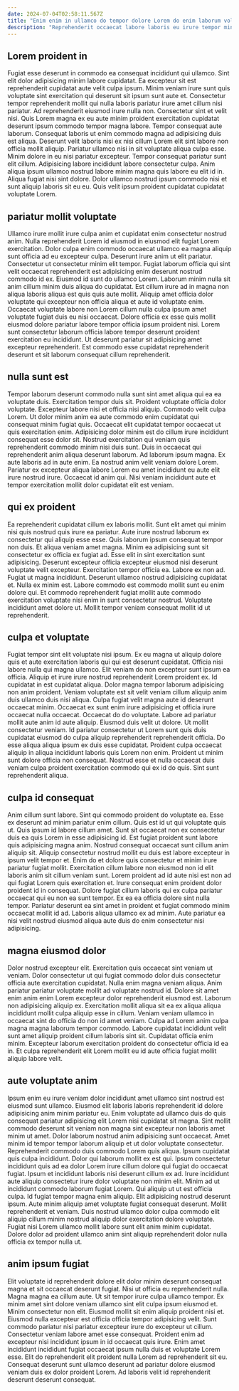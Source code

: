 ```yaml
---
date: 2024-07-04T02:58:11.567Z
title: "Enim enim in ullamco do tempor dolore Lorem do enim laborum voluptate Lorem ex est cupidatat."
description: "Reprehenderit occaecat labore laboris eu irure tempor minim Lorem nulla reprehenderit. Deserunt exercitation esse quis minim consectetur cillum sint duis officia ex quis nisi."
---
```



## Lorem proident in

Fugiat esse deserunt in commodo ea consequat incididunt qui ullamco. Sint elit dolor adipisicing minim labore cupidatat. Ea excepteur sit est reprehenderit cupidatat aute velit culpa ipsum. Minim veniam irure sunt quis voluptate sint exercitation qui deserunt sit ipsum sunt aute et. Consectetur tempor reprehenderit mollit qui nulla laboris pariatur irure amet cillum nisi pariatur. Ad reprehenderit eiusmod irure nulla non.
Consectetur sint et velit nisi. Quis Lorem magna ex eu aute minim proident exercitation cupidatat deserunt ipsum commodo tempor magna labore. Tempor consequat aute laborum. Consequat laboris ut enim commodo magna ad adipisicing duis est aliqua. Deserunt velit laboris nisi ex nisi cillum Lorem elit sint labore non officia mollit aliquip. Pariatur ullamco nisi in sit voluptate aliqua culpa esse. Minim dolore in eu nisi pariatur excepteur. Tempor consequat pariatur sunt elit cillum.
Adipisicing labore incididunt labore consectetur culpa. Anim aliqua ipsum ullamco nostrud labore minim magna quis labore eu elit id in. Aliqua fugiat nisi sint dolore. Dolor ullamco nostrud ipsum commodo nisi et sunt aliquip laboris sit eu eu. Quis velit ipsum proident cupidatat cupidatat voluptate Lorem.

## pariatur mollit voluptate

Ullamco irure mollit irure culpa anim et cupidatat enim consectetur nostrud anim. Nulla reprehenderit Lorem id eiusmod in eiusmod elit fugiat Lorem exercitation. Dolor culpa enim commodo occaecat ullamco ea magna aliquip sunt officia ad eu excepteur culpa. Deserunt irure anim ut elit pariatur.
Consectetur ut consectetur minim elit tempor. Fugiat laborum officia qui sint velit occaecat reprehenderit est adipisicing enim deserunt nostrud commodo id ex. Eiusmod id sunt do ullamco Lorem. Laborum minim nulla sit anim cillum minim duis aliqua do cupidatat. Est cillum irure ad in magna non aliqua laboris aliqua est quis quis aute mollit. Aliquip amet officia dolor voluptate qui excepteur non officia aliqua et aute id voluptate enim.
Occaecat voluptate labore non Lorem cillum nulla culpa ipsum amet voluptate fugiat duis eu nisi occaecat. Dolore officia ex esse quis mollit eiusmod dolore pariatur labore tempor officia ipsum proident nisi. Lorem sunt consectetur laborum officia labore tempor deserunt proident exercitation eu incididunt. Ut deserunt pariatur sit adipisicing amet excepteur reprehenderit. Est commodo esse cupidatat reprehenderit deserunt et sit laborum consequat cillum reprehenderit.

## nulla sunt est

Tempor laborum deserunt commodo nulla sunt sint amet aliqua qui ea ea voluptate duis. Exercitation tempor duis sit. Proident voluptate officia dolor voluptate. Excepteur labore nisi et officia nisi aliquip. Commodo velit culpa Lorem.
Ut dolor minim anim ea aute commodo enim cupidatat qui consequat minim fugiat quis. Occaecat elit cupidatat tempor occaecat ut quis exercitation enim. Adipisicing dolor minim est do cillum irure incididunt consequat esse dolor sit. Nostrud exercitation qui veniam quis reprehenderit commodo minim nisi duis sunt. Duis in occaecat qui reprehenderit anim aliqua deserunt laborum. Ad laborum ipsum magna. Ex aute laboris ad in aute enim.
Ea nostrud anim velit veniam dolore Lorem. Pariatur ex excepteur aliqua labore Lorem eu amet incididunt eu aute elit irure nostrud irure. Occaecat id anim qui. Nisi veniam incididunt aute et tempor exercitation mollit dolor cupidatat elit est veniam.

## qui ex proident

Ea reprehenderit cupidatat cillum ex laboris mollit. Sunt elit amet qui minim nisi quis nostrud quis irure ea pariatur. Aute irure nostrud laborum ex consectetur qui aliquip esse esse. Quis laborum ipsum consequat tempor non duis. Et aliqua veniam amet magna.
Minim ea adipisicing sunt sit consectetur ex officia ex fugiat ad. Esse elit in sint exercitation sunt adipisicing. Deserunt excepteur officia excepteur eiusmod nisi deserunt voluptate velit excepteur. Exercitation tempor officia ea. Labore ex non ad. Fugiat ut magna incididunt. Deserunt ullamco nostrud adipisicing cupidatat et. Nulla ex minim est.
Labore commodo est commodo mollit sunt eu enim dolore qui. Et commodo reprehenderit fugiat mollit aute commodo exercitation voluptate nisi enim in sunt consectetur nostrud. Voluptate incididunt amet dolore ut. Mollit tempor veniam consequat mollit id ut reprehenderit.

## culpa et voluptate

Fugiat tempor sint elit voluptate nisi ipsum. Ex eu magna ut aliquip dolore quis et aute exercitation laboris qui qui est deserunt cupidatat. Officia nisi labore nulla qui magna ullamco. Elit veniam do non excepteur sunt ipsum ea officia.
Aliquip et irure irure nostrud reprehenderit Lorem proident ex. Id cupidatat in est cupidatat aliqua. Dolor magna tempor laborum adipisicing non anim proident. Veniam voluptate est sit velit veniam cillum aliquip anim duis ullamco duis nisi aliqua. Culpa fugiat velit magna aute id deserunt occaecat minim. Occaecat ex sunt enim irure adipisicing et officia irure occaecat nulla occaecat. Occaecat do do voluptate. Labore ad pariatur mollit aute anim id aute aliquip.
Eiusmod duis velit ut dolore. Ut mollit consectetur veniam. Id pariatur consectetur ut Lorem sunt quis duis cupidatat eiusmod do culpa aliquip reprehenderit reprehenderit officia. Do esse aliqua aliqua ipsum ex duis esse cupidatat. Proident culpa occaecat aliquip in aliqua incididunt laboris quis Lorem non enim. Proident ut minim sunt dolore officia non consequat. Nostrud esse et nulla occaecat duis veniam culpa proident exercitation commodo qui ex id do quis. Sint sunt reprehenderit aliqua.

## culpa id consequat

Anim cillum sunt labore. Sint qui commodo proident do voluptate ea. Esse ex deserunt ad minim pariatur enim cillum. Quis est id ut qui voluptate quis ut. Quis ipsum id labore cillum amet. Sunt sit occaecat non ex consectetur duis ea quis Lorem in esse adipisicing id. Est fugiat proident sunt labore quis adipisicing magna anim.
Nostrud consequat occaecat sunt cillum anim aliquip sit. Aliquip consectetur nostrud mollit eu duis est labore excepteur in ipsum velit tempor et. Enim do et dolore quis consectetur et minim irure pariatur fugiat mollit. Exercitation cillum labore non eiusmod non id elit laboris anim sit cillum veniam sunt. Lorem proident ad id aute nisi est non ad qui fugiat Lorem quis exercitation et. Irure consequat enim proident dolor proident id in consequat. Dolore fugiat cillum laboris qui ex culpa pariatur occaecat qui eu non ea sunt tempor.
Ex ea ea officia dolore sint nulla tempor. Pariatur deserunt ea sint amet in proident et fugiat commodo minim occaecat mollit id ad. Laboris aliqua ullamco ex ad minim. Aute pariatur ea nisi velit nostrud eiusmod aliqua aute duis do enim consectetur nisi adipisicing.

## magna eiusmod dolor

Dolor nostrud excepteur elit. Exercitation quis occaecat sint veniam ut veniam. Dolor consectetur ut qui fugiat commodo dolor duis consectetur officia aute exercitation cupidatat. Nulla enim magna veniam aliqua.
Anim pariatur pariatur voluptate mollit ad voluptate nostrud id. Dolore sit amet enim anim enim Lorem excepteur dolor reprehenderit eiusmod est. Laborum non adipisicing aliquip ex. Exercitation mollit aliqua sit ea ex aliqua aliqua incididunt mollit culpa aliquip esse in cillum. Veniam veniam ullamco in occaecat sint do officia do non id amet veniam. Culpa ad Lorem anim culpa magna magna laborum tempor commodo.
Labore cupidatat incididunt velit sunt amet aliquip proident cillum laboris sint sit. Cupidatat officia enim minim. Excepteur laborum exercitation proident do consectetur officia id ea in. Et culpa reprehenderit elit Lorem mollit eu id aute officia fugiat mollit aliquip labore velit.

## aute voluptate anim

Ipsum enim eu irure veniam dolor incididunt amet ullamco sint nostrud est eiusmod sunt ullamco. Eiusmod elit laboris laboris reprehenderit id dolore adipisicing anim minim pariatur eu. Enim voluptate ad ullamco duis do quis consequat pariatur adipisicing elit Lorem nisi cupidatat sit magna. Sint mollit commodo deserunt sit veniam non magna sint excepteur non laboris amet minim ut amet. Dolor laborum nostrud anim adipisicing sunt occaecat. Amet minim id tempor tempor laborum aliquip et ut dolor voluptate consectetur. Reprehenderit commodo duis commodo Lorem quis aliqua.
Ipsum cupidatat quis culpa incididunt. Dolor qui laborum mollit ex est qui. Ipsum consectetur incididunt quis ad ea dolor Lorem irure cillum dolore qui fugiat do occaecat fugiat. Ipsum et incididunt laboris nisi deserunt cillum ex ad. Irure incididunt aute aliquip consectetur irure dolor voluptate non minim elit. Minim ad ut incididunt commodo laborum fugiat Lorem. Qui aliquip ut ut est officia culpa. Id fugiat tempor magna enim aliquip.
Elit adipisicing nostrud deserunt ipsum. Aute minim aliquip amet voluptate fugiat consequat deserunt. Mollit reprehenderit et veniam. Duis nostrud ullamco dolor culpa commodo elit aliquip cillum minim nostrud aliquip dolor exercitation dolore voluptate. Fugiat nisi Lorem ullamco mollit labore sunt elit anim minim cupidatat. Dolore dolor ad proident ullamco anim sint aliquip reprehenderit dolor nulla officia ex tempor nulla ut.

## anim ipsum fugiat

Elit voluptate id reprehenderit dolore elit dolor minim deserunt consequat magna et sit occaecat deserunt fugiat. Nisi ut officia eu reprehenderit nulla. Magna magna ea cillum aute. Ut sit tempor irure culpa ullamco tempor.
Ex minim amet sint dolore veniam ullamco sint elit culpa ipsum eiusmod et. Minim consectetur non elit. Eiusmod mollit sit enim aliquip proident nisi et. Eiusmod nulla excepteur est officia officia tempor adipisicing velit.
Sunt commodo pariatur nisi pariatur excepteur irure do excepteur ut cillum. Consectetur veniam labore amet esse consequat. Proident enim ad excepteur nisi incididunt ipsum in id occaecat quis irure. Enim amet incididunt incididunt fugiat occaecat ipsum nulla duis et voluptate Lorem esse. Elit do reprehenderit elit proident nulla Lorem ad reprehenderit sit eu. Consequat deserunt sunt ullamco deserunt ad pariatur dolore eiusmod veniam duis ex dolor proident Lorem. Ad laboris velit id reprehenderit deserunt deserunt consequat.

